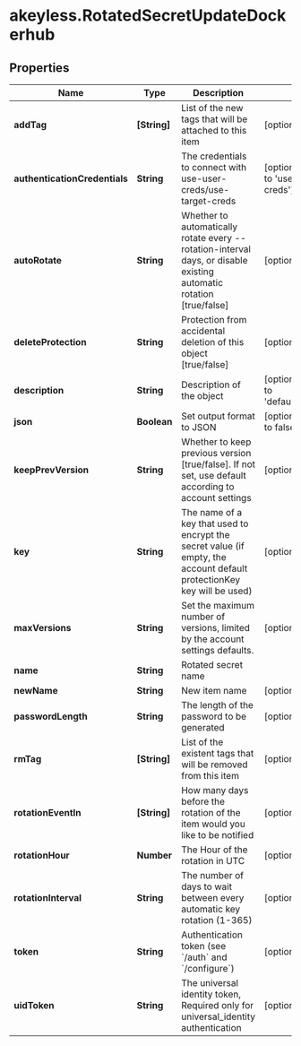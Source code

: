# akeyless.RotatedSecretUpdateDockerhub

## Properties

Name | Type | Description | Notes
------------ | ------------- | ------------- | -------------
**addTag** | **[String]** | List of the new tags that will be attached to this item | [optional] 
**authenticationCredentials** | **String** | The credentials to connect with use-user-creds/use-target-creds | [optional] [default to &#39;use-user-creds&#39;]
**autoRotate** | **String** | Whether to automatically rotate every --rotation-interval days, or disable existing automatic rotation [true/false] | [optional] 
**deleteProtection** | **String** | Protection from accidental deletion of this object [true/false] | [optional] 
**description** | **String** | Description of the object | [optional] [default to &#39;default_metadata&#39;]
**json** | **Boolean** | Set output format to JSON | [optional] [default to false]
**keepPrevVersion** | **String** | Whether to keep previous version [true/false]. If not set, use default according to account settings | [optional] 
**key** | **String** | The name of a key that used to encrypt the secret value (if empty, the account default protectionKey key will be used) | [optional] 
**maxVersions** | **String** | Set the maximum number of versions, limited by the account settings defaults. | [optional] 
**name** | **String** | Rotated secret name | 
**newName** | **String** | New item name | [optional] 
**passwordLength** | **String** | The length of the password to be generated | [optional] 
**rmTag** | **[String]** | List of the existent tags that will be removed from this item | [optional] 
**rotationEventIn** | **[String]** | How many days before the rotation of the item would you like to be notified | [optional] 
**rotationHour** | **Number** | The Hour of the rotation in UTC | [optional] 
**rotationInterval** | **String** | The number of days to wait between every automatic key rotation (1-365) | [optional] 
**token** | **String** | Authentication token (see &#x60;/auth&#x60; and &#x60;/configure&#x60;) | [optional] 
**uidToken** | **String** | The universal identity token, Required only for universal_identity authentication | [optional] 


